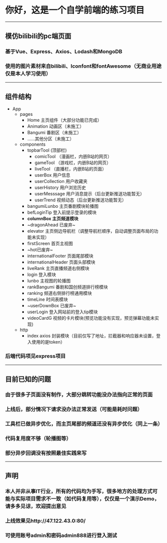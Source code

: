 # 你好，这是一个自学前端的练习项目
---
## 模仿bilibili的pc端页面
### 基于Vue、Express、Axios、Lodash和MongoDB
### 使用的图片素材来自bilibili、Iconfont和fontAwesome（无商业用途仅是本人学习使用）
---
## 组件结构
* App
  * pages
    * Home 主页组件（大部分功能已完成）
    * Animation 动画区（未施工）
    * Bangumi 番剧区（未施工）
    * ……其他分区（未施工）
  * components
    * topbarTool (顶部栏)
      * comicTool （漫画栏，内嵌B站的网页）
      * gameTool （游戏栏，内嵌B站的网页）
      * liveTool （直播栏，内嵌B站的页面）
      * userBox 用户信息
      * userCollection 用户收藏夹
      * userHistory 用户浏览历史
      * userMesssage 用户消息提示（后台更新推送功能暂无）
      * userTrend 视频动态（后台更新推送功能暂无）
    * bangumiLunbo 主页番剧模块轮播图
    * befLoginTip 登入前提示登录的模块
    * <b>columnBox 主页频道模块</b>
    * ~dragonAhead 已废弃~
    * elevator 主页侧边导航栏（调整导航栏顺序，自动调整页面布局的功能未实现）
    * firstScreen 首页主视图
    * ~hot已废弃~
    * internationalFooter 页面尾部模块
    * internationalHeader 页面头部模块
    * liveRank 主页直播频道右侧模块
    * login 登入模块
    * lunbo 主视图的轮播图
    * rankBangumi 番剧和国创频道排行榜模块
    * ranking 频道右侧排行榜通用模块
    * timeLine 时间表模块
    * ~userDownBox 已废弃~
    * userLogin 登入网站前的登入tip模块
    * videoCardG 视频的卡片模块(预览功能没有实现，预览弹幕功能未实现)
  * http 
    *  index axios 封装模块（目前仅写了地址，拦截器和响应器未设置，登入使用的是token）
 ### 后端代码项见express项目
 ---
 ## 目前已知的问题
 ### 由于很多子页面没有制作，大部分跳转功能没办法指向正常的页面
 ### 上线后，部分情况下请求没办法正常发送（可能是耗时问题）
 ### 工具栏已做异步优化，而主页尾部的频道还没有异步优化（同上一条）
 ### 代码复用度不够（轮播图等）
 ### 部分异步回调没有按照最佳实践来写
 ---
 ## 声明 
 ### 本人并非从事IT行业，所有的代码均为手写，很多地方的处理方式可能与实际项目需求不一致（如代码复用等），仅仅是一个演示Demo，请多多见谅，欢迎提出意见
 ### 上线效果见http://47.122.43.0:80/
 ### 可使用账号admin和密码admin888进行登入测试
